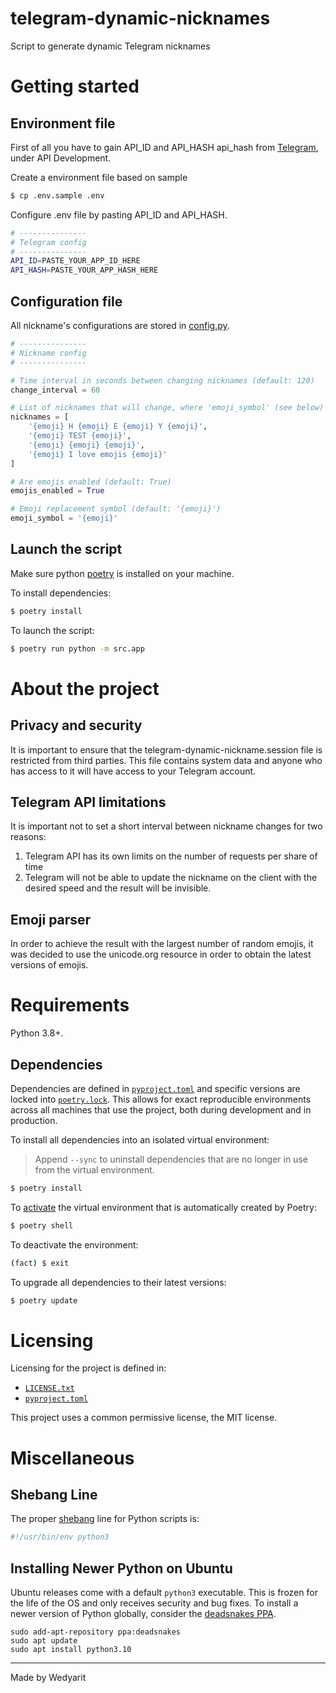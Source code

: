 # telegram-dynamic-nicknames

Script to generate dynamic Telegram nicknames

# Getting started

## Environment file

First of all you have to gain API_ID and API_HASH api_hash from [Telegram](https://my.telegram.org), under API Development.

Create a environment file based on sample
```bash
$ cp .env.sample .env
```

Configure .env file by pasting API_ID and API_HASH.
```bash
# ---------------
# Telegram config
# ---------------
API_ID=PASTE_YOUR_APP_ID_HERE
API_HASH=PASTE_YOUR_APP_HASH_HERE
```


## Configuration file 
All nickname's configurations are stored in [config.py](./src/config.py).
```python
# ---------------
# Nickname config
# ---------------

# Time interval in seconds between changing nicknames (default: 120)
change_interval = 60

# List of nicknames that will change, where 'emoji_symbol' (see below) is a random emoji
nicknames = [
    '{emoji} H {emoji} E {emoji} Y {emoji}',
    '{emoji} TEST {emoji}',
    '{emoji} {emoji} {emoji}',
    '{emoji} I love emojis {emoji}'
]

# Are emojis enabled (default: True)
emojis_enabled = True

# Emoji replacement symbol (default: '{emoji}')
emoji_symbol = '{emoji}'

```

## Launch the script

Make sure python [poetry](https://python-poetry.org/) is installed on your machine.

To install dependencies:
```bash
$ poetry install
```

To launch the script:
```bash
$ poetry run python -m src.app
```

# About the project 

## Privacy and security 
It is important to ensure that the telegram-dynamic-nickname.session file is restricted from third parties. This file contains system data and anyone who has access to it will have access to your Telegram account.

## Telegram API limitations
It is important not to set a short interval between nickname changes for two reasons:
1. Telegram API has its own limits on the number of requests per share of time
2. Telegram will not be able to update the nickname on the client with the desired speed and the result will be invisible.

## Emoji parser
In order to achieve the result with the largest number of random emojis, it was decided to use the unicode.org resource in order to obtain the latest versions of emojis.

# Requirements

Python 3.8+.

## Dependencies

Dependencies are defined in [`pyproject.toml`](./pyproject.toml) and specific versions are locked
into [`poetry.lock`](./poetry.lock). This allows for exact reproducible environments across
all machines that use the project, both during development and in production.

To install all dependencies into an isolated virtual environment:

> Append `--sync` to uninstall dependencies that are no longer in use from the virtual environment.

```bash
$ poetry install
```

To [activate](https://python-poetry.org/docs/basic-usage#activating-the-virtual-environment) the
virtual environment that is automatically created by Poetry:

```bash
$ poetry shell
```

To deactivate the environment:

```bash
(fact) $ exit
```

To upgrade all dependencies to their latest versions:

```bash
$ poetry update
```

# Licensing

Licensing for the project is defined in:

- [`LICENSE.txt`](./LICENSE.txt)
- [`pyproject.toml`](./pyproject.toml)

This project uses a common permissive license, the MIT license.

# Miscellaneous

## Shebang Line

The proper [shebang](https://en.wikipedia.org/wiki/Shebang_(Unix)) line for Python scripts is:

```py
#!/usr/bin/env python3
```

## Installing Newer Python on Ubuntu

Ubuntu releases come with a default `python3` executable. This is frozen for the life of the OS
and only receives security and bug fixes. To install a newer version of Python globally,
consider the [deadsnakes PPA](https://launchpad.net/~deadsnakes/+archive/ubuntu/ppa).

```shell
sudo add-apt-repository ppa:deadsnakes
sudo apt update
sudo apt install python3.10
```

<hr>
Made by Wedyarit
